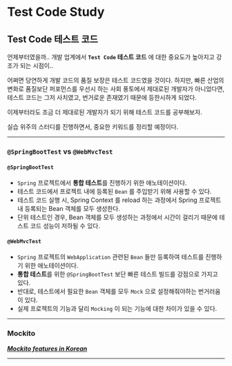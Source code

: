 # Test Code Study

## Test Code 테스트 코드

언제부터였을까.. 
개발 업계에서 **`Test Code` 테스트 코드** 에 대한 중요도가 높아지고 강조가 되는 시점이.. 

어쩌면 당연하게 개발 코드의 품질 보장은 테스트 코드였을 것이다.
하지만, 빠른 산업의 변화로 품질보단 퍼포먼스를 우선시 하는 사회 풍토에서 제대로된 개발자가 아니었다면,
테스트 코드는 그저 사치였고, 번거로운 존재였기 때문에 등한시하게 되었다.

이제부터라도 조금 더 제대로된 개발자가 되기 위해 테스트 코드를 공부해보자.

실습 위주의 스터디를 진행하면서, 중요한 키워드를 정리할 예정이다.

---

### `@SpringBootTest` vs `@WebMvcTest`

#### `@SpringBootTest`
- `Spring` 프로젝트에서 **통합 테스트**를 진행하기 위한 애노테이션이다.
- 테스트 코드에서 프로젝트 내에 등록된 `Bean` 를 주입받기 위해 사용할 수 있다.  
- 테스트 코드 실행 시, Spring Context 를 reload 하는 과정에서 Spring 프로젝트 내 등록되는 Bean 객체를 모두 생성한다.
- 단위 테스트인 경우, Bean 객체를 모두 생성하는 과정에서 시간이 걸리기 때문에 테스트 코드 성능이 저하될 수 있다.

#### `@WebMvcTest`
- `Spring` 프로젝트의 `WebApplication` 관련된 `Bean` 들만 등록하여 테스트를 진행하기 위한 애노테이션이다.
- **통합 테스트**를 위한 `@SpringBootTest` 보단 빠른 테스트 빌드를 강점으로 가지고 있다.
- 반대로, 테스트에서 필요한 `Bean` 객체를 모두 `Mock` 으로 설정해줘야하는 번거러움이 있다.
- 실제 프로젝트의 기능과 달리 `Mocking` 이 되는 기능에 대한 차이가 있을 수 있다.

---

### Mockito

***[Mockito features in Korean](https://github.com/mockito/mockito/wiki/Mockito-features-in-Korean)***

---